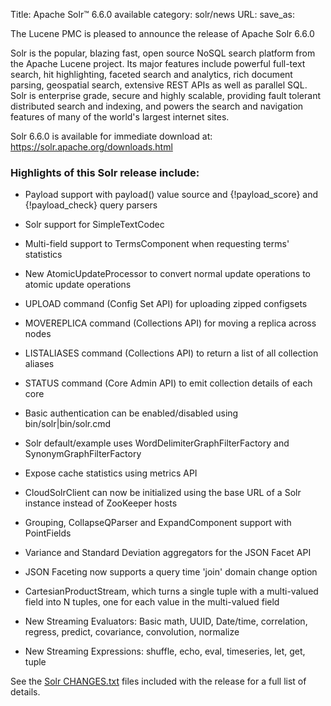 Title: Apache Solr™ 6.6.0 available
category: solr/news
URL: 
save_as: 

The Lucene PMC is pleased to announce the release of Apache Solr 6.6.0

Solr is the popular, blazing fast, open source NoSQL search platform from the
Apache Lucene project. Its major features include powerful full-text search,
hit highlighting, faceted search and analytics, rich document parsing,
geospatial search, extensive REST APIs as well as parallel SQL. Solr is
enterprise grade, secure and highly scalable, providing fault tolerant
distributed search and indexing, and powers the search and navigation features
of many of the world's largest internet sites.

Solr 6.6.0 is available for immediate download at:
<https://solr.apache.org/downloads.html>

### Highlights of this Solr release include:

* Payload support with payload() value source and {!payload_score} and {!payload_check}
  query parsers

* Solr support for SimpleTextCodec

* Multi-field support to TermsComponent when requesting terms' statistics

* New AtomicUpdateProcessor to convert normal update operations to atomic update operations

* UPLOAD command (Config Set API) for uploading zipped configsets

* MOVEREPLICA command (Collections API) for moving a replica across nodes

* LISTALIASES command (Collections API) to return a list of all collection aliases

* STATUS command (Core Admin API) to emit collection details of each core

* Basic authentication can be enabled/disabled using bin/solr|bin/solr.cmd

* Solr default/example uses WordDelimiterGraphFilterFactory and SynonymGraphFilterFactory

* Expose cache statistics using metrics API

* CloudSolrClient can now be initialized using the base URL of a Solr instance instead of ZooKeeper hosts

* Grouping, CollapseQParser and ExpandComponent support with PointFields

* Variance and Standard Deviation aggregators for the JSON Facet API

* JSON Faceting now supports a query time 'join' domain change option

* CartesianProductStream, which turns a single tuple with a multi-valued field into N tuples, one for each value in the multi-valued field

* New Streaming Evaluators: Basic math, UUID, Date/time, correlation, regress, predict, covariance, convolution, normalize

* New Streaming Expressions: shuffle, echo, eval, timeseries, let, get, tuple

See the [Solr CHANGES.txt](/docs/6_6_0/changes/Changes.html) files included
with the release for a full list of details.

